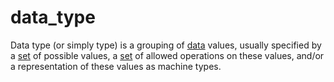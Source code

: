 # data_type

Data type (or simply type) is a grouping of [data](/data_md/computer_science/definitions/foundamental/data.md) values, usually specified by a [set](/data_md/mathematics/definitions/foundamental/set.md) of possible values, a [set](/data_md/mathematics/definitions/foundamental/set.md) of allowed operations on these values, and/or a representation of these values as machine types.
